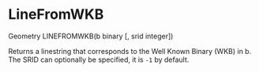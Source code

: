 # LineFromWKB #

Geometry LINEFROMWKB(b binary [, srid integer])

Returns a linestring that corresponds to the Well Known Binary (WKB) in b. The SRID can optionally be specified, it is `-1` by default.

